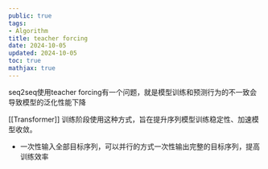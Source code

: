 ```yaml
---
public: true
tags:
- Algorithm
title: teacher forcing
date: 2024-10-05
updated: 2024-10-05
toc: true
mathjax: true
---
```


seq2seq使用teacher forcing有一个问题，就是模型训练和预测行为的不一致会导致模型的泛化性能下降

[[Transformer]] 训练阶段使用这种方式，旨在提升序列模型训练稳定性、加速模型收敛。

  + 一次性输入全部目标序列，可以并行的方式一次性输出完整的目标序列，提高训练效率
